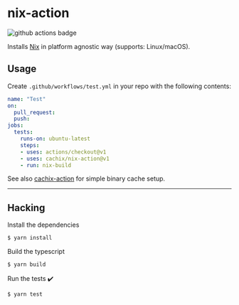 # nix-action

![github actions badge](https://github.com/cachix/nix-action/workflows/nix-action%20test/badge.svg)

Installs [Nix](https://nixos.org/nix/) in platform agnostic way (supports: Linux/macOS).

## Usage

Create `.github/workflows/test.yml` in your repo with the following contents:

```yaml
name: "Test"
on:
  pull_request:
  push:
jobs:
  tests:
    runs-on: ubuntu-latest
    steps:
    - uses: actions/checkout@v1
    - uses: cachix/nix-action@v1
    - run: nix-build
```

See also [cachix-action](https://github.com/cachix/cachix-action) for
simple binary cache setup.

---

## Hacking

Install the dependencies  
```bash
$ yarn install
```

Build the typescript
```bash
$ yarn build
```

Run the tests :heavy_check_mark:  
```bash
$ yarn test
```
